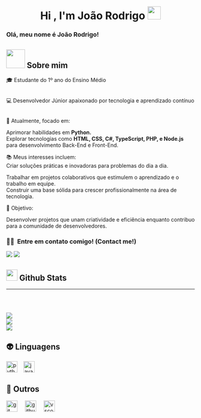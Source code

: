 <h1 align="center">Hi , I'm João Rodrigo <img src="https://media.giphy.com/media/hvRJCLFzcasrR4ia7z/giphy.gif" width="35"></h1>

### Olá, meu nome é João Rodrigo!

## <picture><img src = "https://github.com/7oSkaaa/7oSkaaa/blob/main/Images/about_me.gif?raw=true" width = 50px></picture> Sobre mim
🎓 Estudante do 1º ano do Ensino Médio

<br />
💻 Desenvolvedor Júnior apaixonado por tecnologia e aprendizado contínuo
</p>
<br />🌟 Atualmente, focado em:</p>
Aprimorar habilidades em <strong>Python.</strong>
<br />
Explorar tecnologias como <strong>HTML, CSS, C#, TypeScript, PHP, e Node.js</strong> para desenvolvimento Back-End e Front-End.
</p>
📚 Meus interesses incluem:
<br />
Criar soluções práticas e inovadoras para problemas do dia a dia.
</p>
Trabalhar em projetos colaborativos que estimulem o aprendizado e o trabalho em equipe.
<br />
Construir uma base sólida para crescer profissionalmente na área de tecnologia.
</p>
🚀 Objetivo: 

Desenvolver projetos que unam criatividade e eficiência enquanto contribuo para a comunidade de desenvolvedores.


### 🤝🏻 &nbsp;Entre em contato comigo! (Contact me!)
<a href="https://instagram.com/_joaoroodrigo"><img src="https://img.shields.io/badge/__joaoroodrigo-E4405F?style=flat&logo=Instagram&logoColor=white"/></a>
<a href="mailto:joaofreire2408@gmail.com"><img src="https://img.shields.io/badge/-joaofreire2408@gmail.com-D14836?style=flat&logo=Gmail&logoColor=white"/></a>


## <picture> <img src = "https://github.com/7oSkaaa/7oSkaaa/blob/main/Images/Statistics.gif?raw=true" width = 30px>  </picture> Github Stats


<!--- stats & Trophy (start) -->

<p align="left">
  <!--- stats (start) -->
<!-- GITHUB STATS -->
<hr>
<div style="display: block;">
<p>
      <br clear="both">
  <br>

 ![](https://github-readme-stats.vercel.app/api?username=JoaoBruto&theme=dark&hide_border=false&include_all_commits=false&count_private=false)<br/>
![](https://github-readme-streak-stats.herokuapp.com/?user=JoaoBruto&theme=dark&hide_border=false)<br/>
![](https://github-readme-stats.vercel.app/api/top-langs/?username=JoaoBruto&theme=dark&hide_border=false&include_all_commits=false&count_private=false&layout=compact)

</p>
  
</p>
  

  
## 👽 Linguagens
<img src="https://cdn.jsdelivr.net/gh/devicons/devicon/icons/python/python-original.svg" height="30" alt="python logo"  /><img width="12" />
<img src="https://cdn.jsdelivr.net/gh/devicons/devicon/icons/javascript/javascript-original.svg" height="30" alt="javascript logo"  />


## 🐛 Outros
<div align="left">
  <img src="https://cdn.jsdelivr.net/gh/devicons/devicon/icons/git/git-original.svg" height="30" alt="git logo"  />
  <img width="12" />
  <img src="https://cdn.jsdelivr.net/gh/devicons/devicon/icons/github/github-original.svg" height="30" alt="github logo"  />
  <img width="12" />
  <img src="https://cdn.jsdelivr.net/gh/devicons/devicon/icons/vscode/vscode-original.svg" height="30" alt="vscode logo"  />
  <img width="12" />
</div>




<td width="50%" align="center">


 

  </td>
</tr>
</table



<img align="right" alt="GIF" src="https://media.giphy.com/media/836HiJc7pgzy8iNXCn/giphy.gif" />






   



